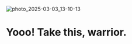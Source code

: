 ![photo_2025-03-03_13-10-13](https://github.com/user-attachments/assets/535e913c-d3d4-4c83-986f-4661a5dfe91d)
<h1>Yooo! Take this, warrior.</h1>
